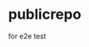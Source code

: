 # publicrepo
for e2e test














































































































































































































































































































































































































































































































































































































































































































































































































































































































































































































































































































































































































































































































































































































































































































































































































































































































































































































































































































































































































































































































































































































































































































































































































































































































































































































































